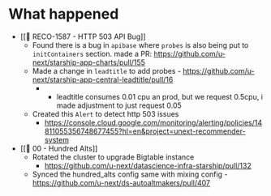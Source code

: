 
# What happened
* [[🎯 RECO-1587 - HTTP 503 API Bug]]
	* Found there is a bug in `apibase` where `probes` is also being put to `initContainers` section. made a PR: https://github.com/u-next/starship-app-charts/pull/155
	* Made a  change in `leadtitle` to add probes - https://github.com/u-next/starship-app-central-leadtitle/pull/16
		* - leadtitle consumes 0.01 cpu an prod, but we request 0.5cpu, i made adjustment to just request 0.05
	* Created this `Alert` to detect http 503 issues
		* https://console.cloud.google.com/monitoring/alerting/policies/14811055356748677455?hl=en&project=unext-recommender-system
* [[🕎 00 - Hundred Alts]]
	* Rotated the cluster to upgrade Bigtable instance
		* https://github.com/u-next/datascience-infra-starship/pull/132
	* Synced the hundred_alts config same with mixing config - https://github.com/u-next/ds-autoaltmakers/pull/407